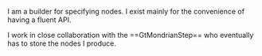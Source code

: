 I am a  builder for specifying nodes. I exist mainly for the convenience of having a fluent API.

I work in close collaboration with the ==GtMondrianStep== who eventually has to store the nodes I produce.
